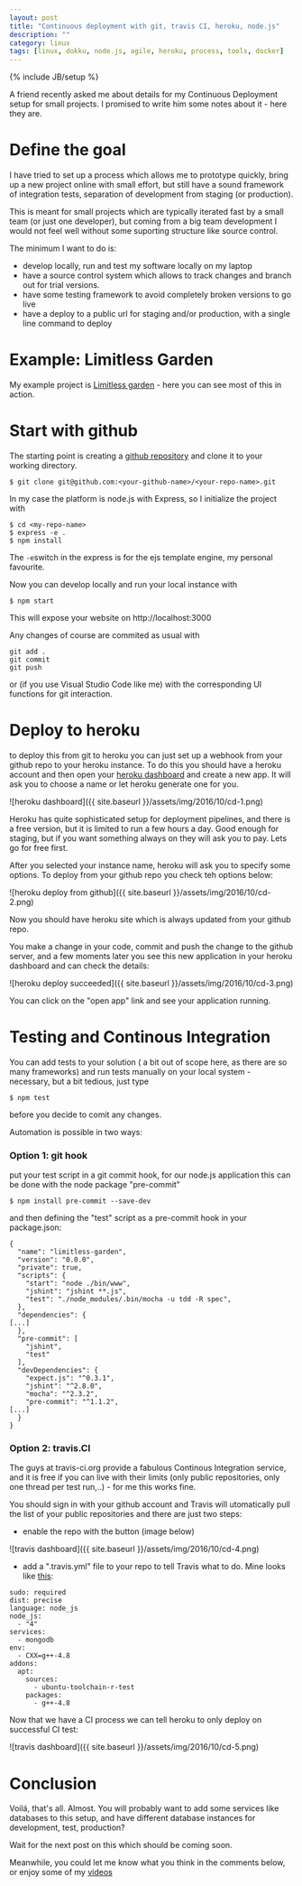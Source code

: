 ```yaml
---
layout: post
title: "Continuous deployment with git, travis CI, heroku, node.js"
description: ""
category: linux
tags: [linux, dokku, node.js, agile, heroku, process, tools, docker]
---
```

{% include JB/setup %}

A friend recently asked me about details for my Continuous Deployment setup 
for small projects. I promised to write him some notes about it - here they are.

# Define the goal

I have tried to set up a process which allows me to prototype quickly, bring up 
a new project online with small effort, but still have a sound framework of 
integration tests, separation of development from staging (or production). 

This is meant for small projects which are typically iterated fast by a small 
team (or just one developer), but coming from a big team development I would not 
feel well without some suporting structure like source control.

The minimum I want to do is: 

- develop locally, run and test my software locally on my laptop
- have a source control system which allows to track changes and branch out 
for trial versions.
- have some testing framework to avoid completely broken versions to go live
- have a deploy to a public url for staging and/or production, with a single 
line command to deploy

# Example: Limitless Garden

My example project is 
[Limitless garden](https://github.com/abarbanell/limitless-garden) - here you can 
see most of this in action.

# Start with github

The starting point is creating a [github repository](https://github.com/new) 
and clone it to your working directory. 

```
$ git clone git@github.com:<your-github-name>/<your-repo-name>.git
```

In my case the platform is node.js with Express, so I initialize the project with 

```
$ cd <my-repo-name>
$ express -e .
$ npm install
````

The ```-e```switch in the express is for the ejs template engine, my personal 
favourite.

Now you can develop locally and run your local instance with 

```
$ npm start
```

This will expose your website on http://localhost:3000

Any changes of course are commited as usual with 

````
git add .
git commit 
git push
````

or (if you use Visual Studio Code like me) with the corresponding UI functions for 
git interaction.


# Deploy to heroku

to deploy this from git to heroku you can just set up a webhook from your 
github repo to your heroku instance. To do this you should have a heroku account and then open
your [heroku dashboard](https://dashboard.heroku.com/apps) and create a new app. It will 
ask you to choose a name or let heroku generate one for you.

![heroku dashboard]({{ site.baseurl }}/assets/img/2016/10/cd-1.png)

Heroku has quite sophisticated setup for deployment pipelines, and there is a free version,
but it is limited to run a few hours a day. Good enough for staging, 
but if you want something always on they will ask you to pay. Lets go for free first.

After you selected your instance name, heroku will ask you to specify some options. To
deploy from your github repo you check teh options below:

![heroku deploy from github]({{ site.baseurl }}/assets/img/2016/10/cd-2.png)

Now you should have heroku site which is always updated from your github repo.

You make a change in your code, commit and push the change to the github server, and a few 
moments later you see this new application in your heroku dashboard and can check the details:

![heroku deploy succeeded]({{ site.baseurl }}/assets/img/2016/10/cd-3.png)

You can click on the "open app" link and see your application running.

# Testing and Continous Integration

You can add tests to your solution ( a bit out of scope here, as there are so many frameworks) 
and run tests manually on your local system - necessary, but a bit tedious, just type 

````
$ npm test 
````

before you decide to comit any changes.

Automation is possible in two ways: 

### Option 1: git hook

put your test script in a git commit hook, for our node.js application this can be done with 
the node package "pre-commit" 

````
$ npm install pre-commit --save-dev
````

and then defining the "test" script as a pre-commit hook in your package.json: 

````
{
  "name": "limitless-garden",
  "version": "0.0.0",
  "private": true,
  "scripts": {
    "start": "node ./bin/www",
    "jshint": "jshint **.js",
    "test": "./node_modules/.bin/mocha -u tdd -R spec",
  },
  "dependencies": {
[...]
  },
  "pre-commit": [
    "jshint",
    "test"
  ],
  "devDependencies": {
    "expect.js": "^0.3.1",
    "jshint": "^2.8.0",
    "mocha": "^2.3.2",
    "pre-commit": "^1.1.2",
[...]
  }
}
````

### Option 2: travis.CI

The guys at travis-ci.org provide a fabulous Continous Integration service, and it is free if 
you can live with their limits (only public repositories, only one thread per test run,..) - for 
me this works fine.

You should sign in with your github account and Travis will utomatically pull the list of your 
public repositories and there are just two steps: 

- enable the repo with the button (image below) 

![travis dashboard]({{ site.baseurl }}/assets/img/2016/10/cd-4.png)

- add a ".travis.yml" file to your repo to tell Travis what to do. Mine looks like
[this](https://github.com/abarbanell/limitless-garden/blob/master/.travis.yml):

````
sudo: required
dist: precise
language: node_js
node_js:
  - "4"
services:
  - mongodb
env:
  - CXX=g++-4.8
addons:
  apt:
    sources:
      - ubuntu-toolchain-r-test
    packages:
      - g++-4.8
````

Now that we have a CI process we can tell heroku to only deploy on successful CI test: 

![travis dashboard]({{ site.baseurl }}/assets/img/2016/10/cd-5.png)

# Conclusion

Voilá, that's all. Almost. You will probably want to add some services like databases to this setup, 
and have different database instances for development, test, production? 

Wait for the next post on this which should be coming soon. 

Meanwhile, you could let me know what you think in the comments below, or enjoy some of 
my [videos](https://www.youtube.com/watch?v=YPZPXDizUkU&list=PLyu5cHg7bWPjyymUCRJcpN_-fyoZzvlWh)









